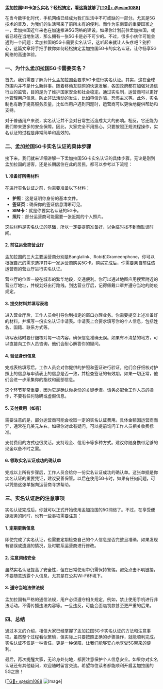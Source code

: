 **孟加拉国5G卡怎么实名？轻松搞定，看这篇就够了[[TG💪+ @esim1088](https://t.me/s/esim1088)]**

在当今数字化时代，手机网络已经成为我们生活中不可或缺的一部分。尤其是5G技术的普及，为我们的生活带来了前所未有的便利。而作为东南亚的重要国家之一，孟加拉国近年来也在加速推进5G网络的建设。如果你计划前往孟加拉国，或者已经在当地生活，那么拥有一张5G卡是必不可少的。不过，很多小伙伴可能会遇到一个问题：孟加拉国的5G卡需要实名认证，这听起来就让人头疼吧？别担心，这篇文章将手把手教你如何轻松搞定孟加拉国5G卡的实名认证，让你畅享5G网络的高速体验。

### 一、为什么孟加拉国5G卡需要实名？

首先，我们需要了解为什么孟加拉国会要求5G卡进行实名认证。其实，这在全球范围内并不是什么新鲜事。随着移动互联网的快速发展，各国政府都在加强对通信行业的监管，目的是为了维护国家安全和社会稳定。通过实名制，运营商可以更好地管理用户信息，防止非法活动的发生，比如电信诈骗、恐怖主义等。此外，实名制也有助于提高服务质量，比如当用户遇到问题时，运营商可以更快地提供帮助和支持。

对于普通用户来说，实名认证并不会对日常生活造成太大的影响。相反，它还能为我们带来更多的安全保障。因此，大家完全不用担心，只要按照正规流程操作，实名认证的过程是非常简单和高效的。

### 二、孟加拉国5G卡实名认证的具体步骤

接下来，我们就来详细讲解一下孟加拉国5G卡实名认证的具体步骤。无论是刚到孟加拉国的游客，还是长期居住在此的居民，都可以参考以下流程：

#### 1. 准备好所需材料

在进行实名认证之前，你需要准备以下材料：

- **护照**：这是证明你身份的基本文件。
- **签证页**：确保你的签证信息清晰可见。
- **SIM卡**：就是你要实名认证的5G卡。
- **照片**：部分运营商可能需要一张近期的个人照片。

这些材料是实名认证的基础，所以一定要提前准备好，以免临时找不到而耽误时间。

#### 2. 前往运营商营业厅

孟加拉国的三大主要运营商分别是Banglalink、Robi和Grameenphone。你可以根据自己的需求选择其中一家运营商购买5G卡。购买完成后，你需要亲自前往该运营商的营业厅进行实名认证。

营业厅的位置一般在城市的繁华地段，交通便利。你可以通过地图应用搜索附近的营业厅地址，并规划好出行路线。到达营业厅后，记得佩戴口罩并遵守当地的防疫规定。

#### 3. 提交材料并填写表格

进入营业厅后，工作人员会引导你到指定的窗口办理业务。你需要提交上述准备好的材料，并填写一份实名认证申请表。申请表上会要求填写你的个人信息，包括姓名、国籍、联系方式等。

填写表格时要仔细核对每一项内容，确保信息准确无误。如果有不清楚的地方，可以直接向工作人员咨询，他们会耐心解答你的疑问。

#### 4. 验证身份信息

完成表格填写后，工作人员会对你提供的护照和签证进行验证。他们会仔细核对护照上的信息与申请表上的信息是否一致，并检查签证的有效期。如果一切正常，他们会进一步采集你的指纹和面部信息。

这个环节非常重要，因为它是确认你身份的关键步骤。请务必配合工作人员的操作，不要有任何隐瞒或虚假信息。

#### 5. 支付费用（如有）

需要注意的是，部分运营商可能会收取一定的实名认证费用。具体金额因运营商而异，通常在几美元左右。如果你对此有疑问，可以提前询问工作人员相关收费标准。

支付费用的方式也很灵活，支持现金、信用卡等多种方式。建议你随身携带足够的现金以备不时之需。

#### 6. 领取实名认证成功的确认单

完成以上所有步骤后，工作人员会给你一份实名认证成功的确认单。这张单据是你实名认证的重要凭证，建议妥善保管。以后在使用5G卡时，如果有任何问题，可以凭借这张单据向运营商寻求帮助。

### 三、实名认证后的注意事项

实名认证完成后，你就可以正式开始使用孟加拉国的5G网络了。不过，在享受便捷服务的同时，也有一些事项需要注意：

#### 1. 定期更新信息

即使完成了实名认证，也需要定期检查自己的个人信息是否完整且准确。如果发现有错误或遗漏的情况，及时联系运营商进行修改。

#### 2. 注意网络安全

虽然实名认证提高了安全性，但在日常使用中仍需保持警惕。避免点击不明链接，不要随意透露个人信息，尤其是在公共Wi-Fi环境下。

#### 3. 遵守当地法律法规

孟加拉国有严格的通信法规，用户必须遵守相关规定。例如，禁止使用手机进行非法活动，不得传播违法内容等。一旦违反，可能会面临罚款甚至更严重的后果。

### 四、总结

通过本文的介绍，相信大家已经掌握了孟加拉国5G卡实名认证的方法和注意事项。虽然整个过程看似繁琐，但实际上只要按照正确的步骤操作，就能顺利完成。实名认证不仅是一种责任，更是一种保障，让我们能够安心地享受5G带来的便利。

最后，再次提醒大家，无论身处何地，都要注意保护个人信息安全。如果你对实名认证还有其他疑问，欢迎随时留言交流。希望每位读者都能顺利开启孟加拉国的5G之旅！

[[TG💪+ @esim1088](https://t.me/s/esim1088) ![Image](https://i.postimg.cc/4NQfJmqS/Snipaste-2025-05-13-00-14-12.png)]